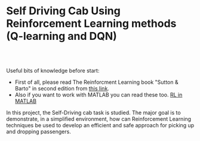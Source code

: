 # Self Driving Cab Using Reinforcement Learning methods (Q-learning and DQN)
<br /><br />

Useful bits of knowledge before start:
+ First of all, please read The Reinforcment Learning book "Sutton & Barto" in second edition from [this link](https://www.dbooks.org/reinforcement-learning-0262039249/).
+ Also if you want to work with MATLAB you can read these too. [RL in MATLAB](https://github.com/MinaR-90/Self-Driving-Cab-Using-Reinforcement-Learning/issues/1)



In this project, the Self-Driving cab task is studied.  The major goal is to demonstrate, in a simplified environment, how can Reinforcement Learning techniques be used to develop an efficient  and  safe  approach  for  picking  up  and  dropping  passengers.
